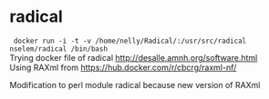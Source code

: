 # radical  
` docker run -i -t -v /home/nelly/Radical/:/usr/src/radical nselem/radical /bin/bash`  
Trying docker file of radical http://desalle.amnh.org/software.html  
Using RAXml from https://hub.docker.com/r/cbcrg/raxml-nf/  

Modification to perl module radical because new version of RAXml

